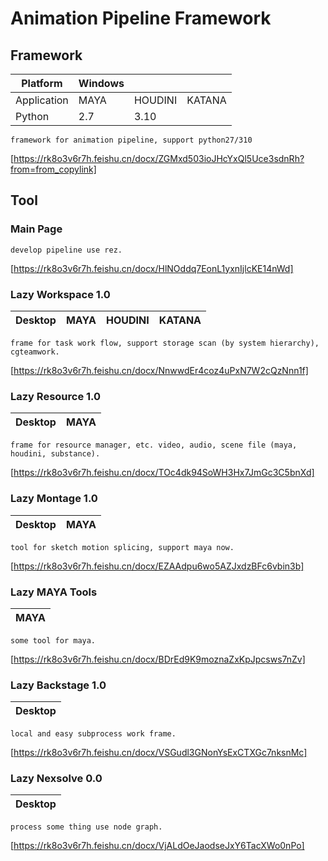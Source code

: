 # Animation Pipeline Framework
## Framework
| Platform    | Windows |         |        |
| ----------- | ------- | ------- | ------ |
| Application | MAYA    | HOUDINI | KATANA |
| Python      | 2.7     | 3.10    |        |
```text
framework for animation pipeline, support python27/310
```
[https://rk8o3v6r7h.feishu.cn/docx/ZGMxd503ioJHcYxQl5Uce3sdnRh?from=from_copylink]
## Tool
### Main Page
```text
develop pipeline use rez.
```
[https://rk8o3v6r7h.feishu.cn/docx/HlNOddq7EonL1yxnIjlcKE14nWd]
### Lazy Workspace 1.0
| Desktop | MAYA | HOUDINI | KATANA |
| ------- | ---- | ------- | ------ |
```text
frame for task work flow, support storage scan (by system hierarchy), cgteamwork.
```
[https://rk8o3v6r7h.feishu.cn/docx/NnwwdEr4coz4uPxN7W2cQzNnn1f]
### Lazy Resource 1.0
| Desktop | MAYA |
| ------- | ---- |
```text
frame for resource manager, etc. video, audio, scene file (maya, houdini, substance).
```
[https://rk8o3v6r7h.feishu.cn/docx/TOc4dk94SoWH3Hx7JmGc3C5bnXd]
### Lazy Montage 1.0
| Desktop | MAYA |
| ------- | ---- |
```text
tool for sketch motion splicing, support maya now.
```
[https://rk8o3v6r7h.feishu.cn/docx/EZAAdpu6wo5AZJxdzBFc6vbin3b]
### Lazy MAYA Tools
| MAYA |
| ---- |
```text
some tool for maya.
```
[https://rk8o3v6r7h.feishu.cn/docx/BDrEd9K9moznaZxKpJpcsws7nZv]
### Lazy Backstage 1.0
| Desktop |
| ------- |
```text
local and easy subprocess work frame.
```
[https://rk8o3v6r7h.feishu.cn/docx/VSGudl3GNonYsExCTXGc7nksnMc]
### Lazy Nexsolve 0.0
| Desktop |
| ------- |
```text
process some thing use node graph.
```
[https://rk8o3v6r7h.feishu.cn/docx/VjALdOeJaodseJxY6TacXWo0nPo]
